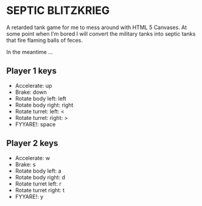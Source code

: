 SEPTIC BLITZKRIEG
===

A retarded tank game for me to mess around with HTML 5 Canvases. At some point
when I'm bored I will convert the military tanks into septic tanks that fire
flaming balls of feces.

In the meantime ...

Player 1 keys
---

* Accelerate: up
* Brake: down
* Rotate body left: left
* Rotate body right: right
* Rotate turret: left: <
* Rotate turret: right: >
* FYYARE!: space

Player 2 keys
---

* Accelerate: w
* Brake: s
* Rotate body left: a
* Rotate body right: d
* Rotate turret left: r
* Rotate turret right: t
* FYYARE!: y

